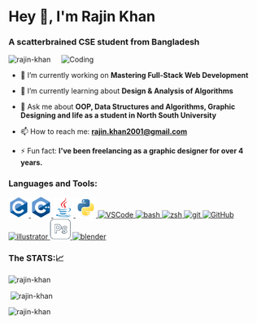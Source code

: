 <h1 align="left">Hey 👋, I'm Rajin Khan</h1>
<h3 align="left">A scatterbrained CSE student from Bangladesh</h3>
<img align="right" alt="Coding" width="400" src=https://64.media.tumblr.com/13d2c753eed929097cc13bbb1d3e482c/244060921ab77c76-5f/s2048x3072/ae238518f2d1bf3c0b68c97a94ff9ba5f7a8b59c.gifv>

<p align="left"> <img src="https://komarev.com/ghpvc/?username=rajin-khan&label=Profile%20views&color=0e75b6&style=flat" alt="rajin-khan" /> </p>

- 🔭 I’m currently working on **Mastering Full-Stack Web Development**

- 🌱 I’m currently learning about **Design & Analysis of Algorithms**

- 💬 Ask me about **OOP, Data Structures and Algorithms, Graphic Designing and life as a student in North South University**

- 📫 How to reach me: **rajin.khan2001@gmail.com**

- ⚡ Fun fact: **I've been freelancing as a graphic designer for over 4 years.**

<p align="left">
</p>

<h3 align="left">Languages and Tools:</h3>
<p align="left"> <a href="https://www.cprogramming.com/" target="_blank" rel="noreferrer"> <img src="https://raw.githubusercontent.com/devicons/devicon/master/icons/c/c-original.svg" alt="c" width="40" height="40"/> </a>    <a href="https://www.w3schools.com/cpp/" target="_blank" rel="noreferrer"> <img src="https://raw.githubusercontent.com/devicons/devicon/master/icons/cplusplus/cplusplus-original.svg" alt="cplusplus" width="40" height="40"/> </a>    <a href="https://www.java.com" target="_blank" rel="noreferrer"> <img src="https://raw.githubusercontent.com/devicons/devicon/master/icons/java/java-original.svg" alt="java" width="40" height="40"/> </a>    <a href="https://www.python.org" target="_blank" rel="noreferrer"> <img src="https://raw.githubusercontent.com/devicons/devicon/master/icons/python/python-original.svg" alt="python" width="40" height="40"/> </a>    <a href="https://code.visualstudio.com" target="_blank" rel="noreferrer"> <img src="https://code.visualstudio.com/assets/images/code-stable.png" alt="VSCode" width="40" height="40"/> </a>    <a href="https://www.gnu.org/software/bash/" target="_blank" rel="noreferrer"> <img src="https://www.vectorlogo.zone/logos/gnu_bash/gnu_bash-icon.svg" alt="bash" width="40" height="40"/> </a>    <a href="https://www.zsh.org" target="_blank" rel="noreferrer"> <img src="https://zsh.sourceforge.io/Images/color_vertical_icon.png" alt="zsh" width="40" height="40"/> </a>    <a href="https://git-scm.com/" target="_blank" rel="noreferrer"> <img src="https://www.vectorlogo.zone/logos/git-scm/git-scm-icon.svg" alt="git" width="40" height="40"/> </a>    <a href="https://github.com" target="_blank" rel="noreferrer"> <img src="https://github.githubassets.com/images/modules/logos_page/GitHub-Mark.png" alt="GitHub" width="40" height="40"/> </a> <a href="https://www.adobe.com/in/products/illustrator.html" target="_blank" rel="noreferrer"> <img src="https://www.vectorlogo.zone/logos/adobe_illustrator/adobe_illustrator-icon.svg" alt="illustrator" width="40" height="40"/> </a> <a href="https://www.photoshop.com/en" target="_blank" rel="noreferrer"> <img src="https://raw.githubusercontent.com/devicons/devicon/master/icons/photoshop/photoshop-line.svg" alt="photoshop" width="40" height="40"/> <a href="https://www.blender.org/" target="_blank" rel="noreferrer"> <img src="https://upload.wikimedia.org/wikipedia/commons/thumb/0/0c/Blender_logo_no_text.svg/512px-Blender_logo_no_text.svg.png?20210507122249" alt="blender" width="50" height="40"/> </a> </p>

<h3 align="left">The STATS:📈</h3>

<p><img align="center" src="https://github-readme-stats.vercel.app/api/top-langs/?username=rajin-khan&layout=donut-vertical&theme=omni&locale=en" alt="rajin-khan"/></p>

<p>&nbsp;<img align="center" src="https://github-readme-stats.vercel.app/api?username=rajin-khan&show_icons=true&theme=omni" alt="rajin-khan" /></p>

<p><img align="left" src="https://github-readme-streak-stats.herokuapp.com/?user=rajin-khan&theme=omni&locale=en" alt="rajin-khan"/></p>
